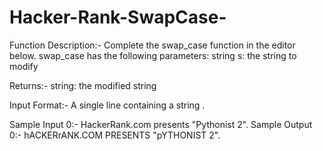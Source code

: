 # Hacker-Rank-SwapCase-

Function Description:-
Complete the swap_case function in the editor below.
swap_case has the following parameters:
  string s: the string to modify

Returns:-
string: the modified string

Input Format:-
A single line containing a string .

Sample Input 0:-
HackerRank.com presents "Pythonist 2".
Sample Output 0:-
hACKERrANK.COM PRESENTS "pYTHONIST 2".
